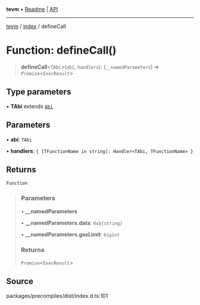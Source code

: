 **tevm** • [Readme](../../README.md) \| [API](../../modules.md)

***

[tevm](../../README.md) / [index](../README.md) / defineCall

# Function: defineCall()

> **defineCall**\<`TAbi`\>(`abi`, `handlers`): (`__namedParameters`) => `Promise`\<`ExecResult`\>

## Type parameters

• **TAbi** extends [`Abi`](../type-aliases/Abi.md)

## Parameters

• **abi**: `TAbi`

• **handlers**: `{ [TFunctionName in string]: Handler<TAbi, TFunctionName> }`

## Returns

`Function`

> ### Parameters
>
> • **\_\_namedParameters**
>
> • **\_\_namedParameters\.data**: ```0x${string}```
>
> • **\_\_namedParameters\.gasLimit**: `bigint`
>
> ### Returns
>
> `Promise`\<`ExecResult`\>
>

## Source

packages/precompiles/dist/index.d.ts:101

